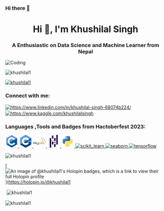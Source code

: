 ### Hi there 👋

<!--
**khushilal1/khushilal1** is a ✨ _special_ ✨ repository because its `README.md` (this file) appears on your GitHub profile.

Here are some ideas to get you started:

- 🔭 I’m currently working on ...
- 🌱 I’m currently learning ...
- 👯 I’m looking to collaborate on ...
- 🤔 I’m looking for help with ...
- 💬 Ask me about ...
- 📫 How to reach me: ...
- 😄 Pronouns: ...
- ⚡ Fun fact: ...
-->


<h1 align="center">Hi 👋, I'm Khushilal Singh</h1>
<h3 align="center">A Enthusiastic on Data Science and Machine Learner  from Nepal</h3>




<p align="left"> <img src="https://cdn.dribbble.com/users/1162077/screenshots/3848914/programmer.gif" alt="Coding" width="400" /> </p>

<p align="left"> <img src="https://komarev.com/ghpvc/?username=khushilal1&label=Profile%20views&color=0e75b6&style=flat" alt="khushilal1" /> </p>

<p align="left"> <a href="https://github.com/ryo-ma/github-profile-trophy"><img src="https://github-profile-trophy.vercel.app/?username=khushilal1" alt="khushilal1" /></a> </p>

<h3 align="left">Connect with me:</h3>
<p align="left">
<a href="https://linkedin.com/in/https://www.linkedin.com/in/khushilal-singh-68074b224/" target="blank"><img align="center" src="https://raw.githubusercontent.com/rahuldkjain/github-profile-readme-generator/master/src/images/icons/Social/linked-in-alt.svg" alt="https://www.linkedin.com/in/khushilal-singh-68074b224/" height="30" width="40" /></a>
<a href="https://kaggle.com/https://www.kaggle.com/khushilalsingh" target="blank"><img align="center" src="https://raw.githubusercontent.com/rahuldkjain/github-profile-readme-generator/master/src/images/icons/Social/kaggle.svg" alt="https://www.kaggle.com/khushilalsingh" height="30" width="40" /></a>
</p>




<h3 align="left">Languages ,Tools and Badges from Hactoberfest 2023:</h3>
<p align="left"> <a href="https://www.cprogramming.com/" target="_blank" rel="noreferrer"> <img src="https://raw.githubusercontent.com/devicons/devicon/master/icons/c/c-original.svg" alt="c" width="40" height="40"/> </a> <a href="https://www.w3schools.com/cpp/" target="_blank" rel="noreferrer"> <img src="https://raw.githubusercontent.com/devicons/devicon/master/icons/cplusplus/cplusplus-original.svg" alt="cplusplus" width="40" height="40"/> </a> <a href="https://www.mysql.com/" target="_blank" rel="noreferrer"> <img src="https://raw.githubusercontent.com/devicons/devicon/master/icons/mysql/mysql-original-wordmark.svg" alt="mysql" width="40" height="40"/> </a> <a href="https://pandas.pydata.org/" target="_blank" rel="noreferrer"> <img src="https://raw.githubusercontent.com/devicons/devicon/2ae2a900d2f041da66e950e4d48052658d850630/icons/pandas/pandas-original.svg" alt="pandas" width="40" height="40"/> </a> <a href="https://www.python.org" target="_blank" rel="noreferrer"> <img src="https://raw.githubusercontent.com/devicons/devicon/master/icons/python/python-original.svg" alt="python" width="40" height="40"/> </a> <a href="https://scikit-learn.org/" target="_blank" rel="noreferrer"> <img src="https://upload.wikimedia.org/wikipedia/commons/0/05/Scikit_learn_logo_small.svg" alt="scikit_learn" width="40" height="40"/> </a> <a href="https://seaborn.pydata.org/" target="_blank" rel="noreferrer"> <img src="https://seaborn.pydata.org/_images/logo-mark-lightbg.svg" alt="seaborn" width="40" height="40"/> </a> <a href="https://www.tensorflow.org" target="_blank" rel="noreferrer"> <img src="https://www.vectorlogo.zone/logos/tensorflow/tensorflow-icon.svg" alt="tensorflow" width="40" height="40"/> </a> </p>

<p><img align="left" src="https://github-readme-stats.vercel.app/api/top-langs?username=khushilal1&show_icons=true&locale=en&layout=compact" alt="khushilal1" /> <br>

</p>

  [![An image of @khushilal1's Holopin badges, which is a link to view their full Holopin profile](https://holopin.me/khushilal1)](https://holopin.io/@khushilal1





<p>&nbsp;<img align="center" src="https://github-readme-stats.vercel.app/api?username=khushilal1&show_icons=true&locale=en" alt="khushilal1" /></p>


<p><img align="center" src="https://github-readme-streak-stats.herokuapp.com/?user=khushilal1&" alt="khushilal1" /></p>









